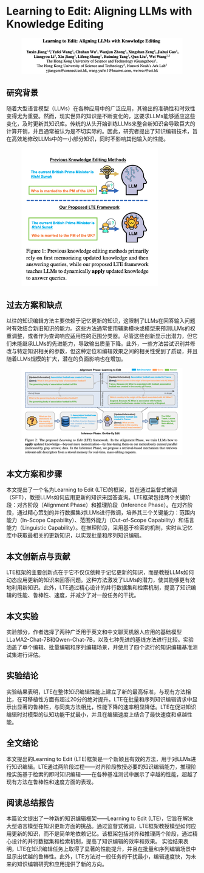 # Learning to Edit: Aligning LLMs with Knowledge Editing

<figure><img src="../.gitbook/assets/image (10) (1) (1) (1) (1).png" alt=""><figcaption></figcaption></figure>

## 研究背景

随着大型语言模型（LLMs）在各种应用中的广泛应用，其输出的准确性和时效性变得尤为重要。然而，现实世界的知识是不断变化的，这要求LLMs能够适应这些变化，及时更新其知识库。传统的从头开始训练LLMs来整合新知识会导致巨大的计算开销，并且通常被认为是不切实际的。因此，研究者提出了知识编辑技术，旨在高效地修改LLMs中的一小部分知识，同时不影响其他输入的性能。

<figure><img src="../.gitbook/assets/image (11) (1) (1).png" alt=""><figcaption></figcaption></figure>

## 过去方案和缺点

以往的知识编辑方法主要依赖于记忆更新的知识，这限制了LLMs在回答输入问题时有效结合新旧知识的能力。这些方法通常使用辅助模块或模型来预测LLMs的权重调整，或者作为查询响应适用性的范围分类器。尽管这些创新显示出潜力，但它们未能继承LLMs的先进能力，导致输出质量下降。此外，一些方法尝试识别并修改与特定知识相关的参数，但这种定位和编辑效果之间的相关性受到了质疑，并且随着LLMs规模的扩大，潜在的负面影响也在增加。

<figure><img src="../.gitbook/assets/image (12) (1) (1).png" alt=""><figcaption></figcaption></figure>

## 本文方案和步骤

本文提出了一个名为Learning to Edit (LTE)的框架，旨在通过监督式微调（SFT），教授LLMs如何应用更新的知识来回答查询。LTE框架包括两个关键阶段：对齐阶段（Alignment Phase）和推理阶段（Inference Phase）。在对齐阶段，通过精心策划的并行数据集对LLMs进行微调，培养其三个关键能力：范围内能力（In-Scope Capability）、范围外能力（Out-of-Scope Capability）和语言能力（Linguistic Capability）。在推理阶段，采用基于检索的机制，实时从记忆库中获取最相关的更新知识，以实现批量和序列知识编辑。

## 本文创新点与贡献

LTE框架的主要创新点在于它不仅仅依赖于记忆更新的知识，而是教授LLMs如何动态应用更新的知识来回答问题。这种方法激发了LLMs的潜力，使其能够更有效地利用新知识。此外，LTE通过精心设计的并行数据集和检索机制，提高了知识编辑的性能、鲁棒性、速度，并减少了对一般任务的干扰。

## 本文实验

实验部分，作者选择了两种广泛用于英文和中文聊天机器人应用的基础模型LLaMA2-Chat-7B和Qwen-Chat-7B，以及七种先进的基线方法进行比较。实验涵盖了单个编辑、批量编辑和序列编辑场景，并使用了四个流行的知识编辑基准测试集进行评估。

## 实验结论

实验结果表明，LTE在整体知识编辑性能上建立了新的最高标准，与现有方法相比，在可移植性方面有超过20分的绝对提升。LTE在批量和序列知识编辑请求中显示出显著的鲁棒性，与同类方法相比，性能下降的速率明显降低。LTE在促进知识编辑时对模型的认知功能干扰最小，并且在编辑速度上结合了最快速度和卓越性能。

## 全文结论

本文提出的Learning to Edit (LTE)框架是一个新颖且有效的方法，用于对LLMs进行知识编辑。LTE通过两阶段过程——对齐阶段教授必要的知识编辑能力，推理阶段实施基于检索的即时知识编辑——在各种基准测试中展示了卓越的性能，超越了现有方法在鲁棒性和速度方面的表现。

## 阅读总结报告

本篇论文提出了一种新的知识编辑框架——Learning to Edit (LTE)，它旨在解决大型语言模型在知识更新方面的挑战。通过监督式微调，LTE框架教授模型如何应用更新的知识，而不是简单地依赖记忆。该框架包括对齐和推理两个阶段，通过精心设计的并行数据集和检索机制，提高了知识编辑的效率和效果。 实验结果表明，LTE在知识编辑任务上取得了显著的性能提升，并且在批量和序列编辑场景中显示出优越的鲁棒性。此外，LTE方法对一般任务的干扰最小，编辑速度快，为未来的知识编辑研究和应用提供了新的方向。
